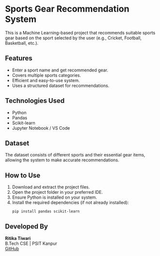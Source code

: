 # Sports Gear Recommendation System

This is a Machine Learning-based project that recommends suitable sports gear based on the sport selected by the user (e.g., Cricket, Football, Basketball, etc.).

## Features
- Enter a sport name and get recommended gear.
- Covers multiple sports categories.
- Efficient and easy-to-use system.
- Uses a structured dataset for recommendations.

## Technologies Used
- Python  
- Pandas  
- Scikit-learn  
- Jupyter Notebook / VS Code  

## Dataset
The dataset consists of different sports and their essential gear items, allowing the system to make accurate recommendations.

## How to Use
1. Download and extract the project files.
2. Open the project folder in your preferred IDE.
3. Ensure Python is installed on your system.
4. Install the required dependencies (if not already installed):  
   ```bash
   pip install pandas scikit-learn
   
   ```
## Developed By  
**Ritika Tiwari**  
B.Tech CSE | PSIT Kanpur  
[GitHub](https://github.com/ritikaatiwari08)  
